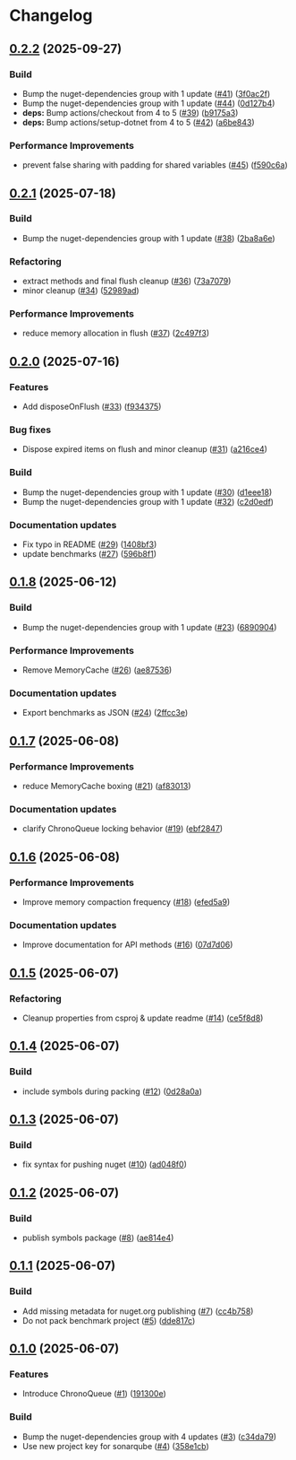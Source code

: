 # Changelog

## [0.2.2](https://github.com/khavishbhundoo/ChronoQueue/compare/0.2.1...0.2.2) (2025-09-27)


### Build

* Bump the nuget-dependencies group with 1 update ([#41](https://github.com/khavishbhundoo/ChronoQueue/issues/41)) ([3f0ac2f](https://github.com/khavishbhundoo/ChronoQueue/commit/3f0ac2fa28bb4f51d78c383498535c61a4ae1f7f))
* Bump the nuget-dependencies group with 1 update ([#44](https://github.com/khavishbhundoo/ChronoQueue/issues/44)) ([0d127b4](https://github.com/khavishbhundoo/ChronoQueue/commit/0d127b43d9cd0805524173031ad63d14844934db))
* **deps:** Bump actions/checkout from 4 to 5 ([#39](https://github.com/khavishbhundoo/ChronoQueue/issues/39)) ([b9175a3](https://github.com/khavishbhundoo/ChronoQueue/commit/b9175a308071f0bc1f4d010a83c3f2d66319add4))
* **deps:** Bump actions/setup-dotnet from 4 to 5 ([#42](https://github.com/khavishbhundoo/ChronoQueue/issues/42)) ([a6be843](https://github.com/khavishbhundoo/ChronoQueue/commit/a6be84336ad28dfe1fa01052b28b9208918e1d92))


### Performance Improvements

* prevent false sharing with padding for shared variables ([#45](https://github.com/khavishbhundoo/ChronoQueue/issues/45)) ([f590c6a](https://github.com/khavishbhundoo/ChronoQueue/commit/f590c6aa6a2ae7f05b830c579b9611b097d9ed12))

## [0.2.1](https://github.com/khavishbhundoo/ChronoQueue/compare/0.2.0...0.2.1) (2025-07-18)


### Build

* Bump the nuget-dependencies group with 1 update ([#38](https://github.com/khavishbhundoo/ChronoQueue/issues/38)) ([2ba8a6e](https://github.com/khavishbhundoo/ChronoQueue/commit/2ba8a6eba690004f10d125cc6066b57a1791dc8c))


### Refactoring

* extract methods and final flush cleanup ([#36](https://github.com/khavishbhundoo/ChronoQueue/issues/36)) ([73a7079](https://github.com/khavishbhundoo/ChronoQueue/commit/73a7079fe85d32cbc86e1adab731fb1e4d59b7a2))
* minor cleanup ([#34](https://github.com/khavishbhundoo/ChronoQueue/issues/34)) ([52989ad](https://github.com/khavishbhundoo/ChronoQueue/commit/52989ad7474009294c781d919a133cbec89fba6a))


### Performance Improvements

* reduce memory allocation in flush ([#37](https://github.com/khavishbhundoo/ChronoQueue/issues/37)) ([2c497f3](https://github.com/khavishbhundoo/ChronoQueue/commit/2c497f3ec8ca54a3af21a4efd0a23059440a07c6))

## [0.2.0](https://github.com/khavishbhundoo/ChronoQueue/compare/0.1.8...0.2.0) (2025-07-16)


### Features

* Add disposeOnFlush ([#33](https://github.com/khavishbhundoo/ChronoQueue/issues/33)) ([f934375](https://github.com/khavishbhundoo/ChronoQueue/commit/f934375ff8fbca7569507d78f80bc5c3a1f30f83))


### Bug fixes

* Dispose expired items on flush and minor cleanup ([#31](https://github.com/khavishbhundoo/ChronoQueue/issues/31)) ([a216ce4](https://github.com/khavishbhundoo/ChronoQueue/commit/a216ce4c51804704eb88777fb3d425c1828d9996))


### Build

* Bump the nuget-dependencies group with 1 update ([#30](https://github.com/khavishbhundoo/ChronoQueue/issues/30)) ([d1eee18](https://github.com/khavishbhundoo/ChronoQueue/commit/d1eee185db888e7397bb5589893fdfbd5800e0b4))
* Bump the nuget-dependencies group with 1 update ([#32](https://github.com/khavishbhundoo/ChronoQueue/issues/32)) ([c2d0edf](https://github.com/khavishbhundoo/ChronoQueue/commit/c2d0edf340afbdf5b84b4e7d6dd64581723dd6f6))


### Documentation updates

* Fix typo in README ([#29](https://github.com/khavishbhundoo/ChronoQueue/issues/29)) ([1408bf3](https://github.com/khavishbhundoo/ChronoQueue/commit/1408bf3245c74d6ec69145daeb5c9519aabf011a))
* update benchmarks ([#27](https://github.com/khavishbhundoo/ChronoQueue/issues/27)) ([596b8f1](https://github.com/khavishbhundoo/ChronoQueue/commit/596b8f1cda487f508f6d1f813e6750c0c1227536))

## [0.1.8](https://github.com/khavishbhundoo/ChronoQueue/compare/0.1.7...0.1.8) (2025-06-12)


### Build

* Bump the nuget-dependencies group with 1 update ([#23](https://github.com/khavishbhundoo/ChronoQueue/issues/23)) ([6890904](https://github.com/khavishbhundoo/ChronoQueue/commit/689090447439bb0ed09c8b6bc083f5302a147897))


### Performance Improvements

* Remove MemoryCache ([#26](https://github.com/khavishbhundoo/ChronoQueue/issues/26)) ([ae87536](https://github.com/khavishbhundoo/ChronoQueue/commit/ae875369cfdbe4cf1f784ab10cb69ac163eb61b0))


### Documentation updates

* Export benchmarks as JSON ([#24](https://github.com/khavishbhundoo/ChronoQueue/issues/24)) ([2ffcc3e](https://github.com/khavishbhundoo/ChronoQueue/commit/2ffcc3ea7dd764c4defdf57af8187dfc9b7475d7))

## [0.1.7](https://github.com/khavishbhundoo/ChronoQueue/compare/0.1.6...0.1.7) (2025-06-08)


### Performance Improvements

* reduce MemoryCache boxing ([#21](https://github.com/khavishbhundoo/ChronoQueue/issues/21)) ([af83013](https://github.com/khavishbhundoo/ChronoQueue/commit/af83013fc1f31ba3a3e96b5e0cb7a8cfec37e5a3))


### Documentation updates

* clarify ChronoQueue locking behavior ([#19](https://github.com/khavishbhundoo/ChronoQueue/issues/19)) ([ebf2847](https://github.com/khavishbhundoo/ChronoQueue/commit/ebf284758d99be862eb5d669ce3e50c9a3f5908e))

## [0.1.6](https://github.com/khavishbhundoo/ChronoQueue/compare/0.1.5...0.1.6) (2025-06-08)


### Performance Improvements

* Improve memory compaction frequency ([#18](https://github.com/khavishbhundoo/ChronoQueue/issues/18)) ([efed5a9](https://github.com/khavishbhundoo/ChronoQueue/commit/efed5a981e66d02a286c85a9ecacdfc160cf20c4))


### Documentation updates

* Improve documentation for API methods ([#16](https://github.com/khavishbhundoo/ChronoQueue/issues/16)) ([07d7d06](https://github.com/khavishbhundoo/ChronoQueue/commit/07d7d06ffc242b915a481c7035e8d0ca77a5cab3))

## [0.1.5](https://github.com/khavishbhundoo/ChronoQueue/compare/0.1.4...0.1.5) (2025-06-07)


### Refactoring

* Cleanup properties from csproj & update readme ([#14](https://github.com/khavishbhundoo/ChronoQueue/issues/14)) ([ce5f8d8](https://github.com/khavishbhundoo/ChronoQueue/commit/ce5f8d8a86981b6da4bfa88b5af12c037c9310b4))

## [0.1.4](https://github.com/khavishbhundoo/ChronoQueue/compare/0.1.3...0.1.4) (2025-06-07)


### Build

* include symbols during packing ([#12](https://github.com/khavishbhundoo/ChronoQueue/issues/12)) ([0d28a0a](https://github.com/khavishbhundoo/ChronoQueue/commit/0d28a0a23399b069023745204bdfc90b959936bf))

## [0.1.3](https://github.com/khavishbhundoo/ChronoQueue/compare/0.1.2...0.1.3) (2025-06-07)


### Build

* fix syntax for pushing nuget ([#10](https://github.com/khavishbhundoo/ChronoQueue/issues/10)) ([ad048f0](https://github.com/khavishbhundoo/ChronoQueue/commit/ad048f03a7256b0ce94f5f10b59e475c7f755ec5))

## [0.1.2](https://github.com/khavishbhundoo/ChronoQueue/compare/0.1.1...0.1.2) (2025-06-07)


### Build

* publish symbols package ([#8](https://github.com/khavishbhundoo/ChronoQueue/issues/8)) ([ae814e4](https://github.com/khavishbhundoo/ChronoQueue/commit/ae814e4f5e38d3b21da3c1342aa73117947e26e1))

## [0.1.1](https://github.com/khavishbhundoo/ChronoQueue/compare/0.1.0...0.1.1) (2025-06-07)


### Build

* Add missing metadata for nuget.org publishing ([#7](https://github.com/khavishbhundoo/ChronoQueue/issues/7)) ([cc4b758](https://github.com/khavishbhundoo/ChronoQueue/commit/cc4b75879cdd95a15100078fbe2358a3fc66fd57))
* Do not pack benchmark project ([#5](https://github.com/khavishbhundoo/ChronoQueue/issues/5)) ([dde817c](https://github.com/khavishbhundoo/ChronoQueue/commit/dde817c94f9247fcffac9d82e1066e6c612354ee))

## [0.1.0](https://github.com/khavishbhundoo/ChronoQueue/compare/0.0.1...0.1.0) (2025-06-07)


### Features

* Introduce ChronoQueue ([#1](https://github.com/khavishbhundoo/ChronoQueue/issues/1)) ([191300e](https://github.com/khavishbhundoo/ChronoQueue/commit/191300edbac38e2d7fcb87bf8460ac78a49520e9))


### Build

* Bump the nuget-dependencies group with 4 updates ([#3](https://github.com/khavishbhundoo/ChronoQueue/issues/3)) ([c34da79](https://github.com/khavishbhundoo/ChronoQueue/commit/c34da79f5435f31730e39e10600b49bb2ddf0cd8))
* Use new project key for sonarqube ([#4](https://github.com/khavishbhundoo/ChronoQueue/issues/4)) ([358e1cb](https://github.com/khavishbhundoo/ChronoQueue/commit/358e1cb5301f822ad3d8218a059b2d6684dc203a))
